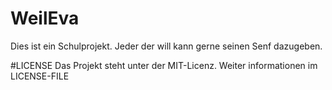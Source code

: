 # WeilEva 
Dies ist ein Schulprojekt. Jeder der will kann gerne seinen Senf dazugeben. 

#LICENSE
Das Projekt steht unter der MIT-Licenz. Weiter informationen im LICENSE-FILE
